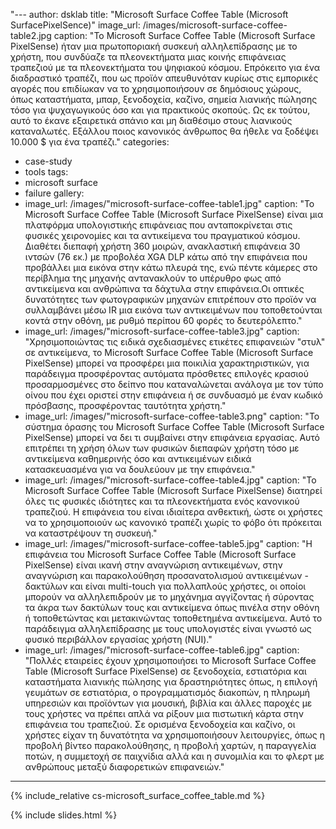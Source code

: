 "---
author: dsklab
title: "Microsoft Surface Coffee Table (Microsoft SurfacePixelSence)"
image_url: /images/microsoft-surface-coffee-table2.jpg
caption: "Το Microsoft Surface Coffee Table (Microsoft Surface PixelSense) ήταν μια πρωτοποριακή συσκευή αλληλεπίδρασης με το χρήστη, που συνδύαζε τα πλεονεκτήματα μιας κοινής επιφάνειας τραπεζιού με τα πλεονεκτήματα του ψηφιακού κόσμου. Επρόκειτο για ένα διαδραστικό τραπέζι, που ως προϊόν απευθυνόταν κυρίως στις εμπορικές αγορές που επιδίωκαν να το χρησιμοποιήσουν σε δημόσιους χώρους, όπως καταστήματα, μπαρ, ξενοδοχεία, καζίνο, σημεία λιανικής πώλησης τόσο για ψυχαγωγικούς όσο και για πρακτικούς σκοπούς. Ως εκ τούτου, αυτό το έκανε εξαιρετικά σπάνιο και μη διαθέσιμο στους λιανικούς καταναλωτές. Εξάλλου ποιος κανονικός άνθρωπος θα ήθελε να ξοδέψει 10.000 $ για ένα τραπέζι."
categories:
  - case-study
  - tools
tags:
  - microsoft surface
  - failure
gallery:
  - image_url: /images/"microsoft-surface-coffee-table1.jpg"
    caption: "Το Microsoft Surface Coffee Table (Microsoft Surface PixelSense) είναι μια πλατφόρμα υπολογιστικής επιφάνειας που ανταποκρίνεται στις φυσικές χειρονομίες και τα αντικείμενα του πραγματικού κόσμου. Διαθέτει διεπαφή χρήστη 360 μοιρών, ανακλαστική επιφάνεια 30 ιντσών (76 εκ.) με προβολέα XGA DLP κάτω από την επιφάνεια που προβάλλει μια εικόνα στην κάτω πλευρά της, ενώ πέντε κάμερες στο περίβλημα της μηχανής αντανακλούν το υπέρυθρο φως από αντικείμενα και ανθρώπινα τα δάχτυλα στην επιφάνεια.Οι οπτικές δυνατότητες των φωτογραφικών μηχανών επιτρέπουν στο προϊόν να συλλαμβάνει μέσω IR μια εικόνα των αντικειμένων που τοποθετούνται κοντά στην οθόνη, με ρυθμό περίπου 60 φορές το δευτερόλεπτο."
  - image_url: /images/"microsoft-surface-coffee-table3.jpg"
    caption: "Χρησιμοποιώντας τις ειδικά σχεδιασμένες ετικέτες επιφανειών "στυλ" σε αντικείμενα, το Microsoft Surface Coffee Table (Microsoft Surface PixelSense) μπορεί να προσφέρει μια ποικιλία χαρακτηριστικών, για παράδειγμα προσφέροντας αυτόματα πρόσθετες επιλογές κρασιού προσαρμοσμένες στο δείπνο που καταναλώνεται ανάλογα με τον τύπο οίνου που έχει οριστεί στην επιφάνεια ή σε συνδυασμό με έναν κωδικό πρόσβασης, προσφέροντας ταυτότητα χρήστη."
  - image_url: /images/"microsoft-surface-coffee-table3.png"
    caption: "Το σύστημα όρασης του Microsoft Surface Coffee Table (Microsoft Surface PixelSense) μπορεί να δει τι συμβαίνει στην επιφάνεια εργασίας. Αυτό επιτρέπει τη χρήση όλων των φυσικών διεπαφών χρήστη τόσο με αντικείμενα καθημερινής όσο και αντικειμένων ειδικά κατασκευασμένα για να δουλεύουν με την επιφάνεια."
  - image_url: /images/"microsoft-surface-coffee-table4.jpg"
    caption: "Το Microsoft Surface Coffee Table (Microsoft Surface PixelSense) διατηρεί όλες τις φυσικές ιδιότητες και τα πλεονεκτήματα ενός κανονικού τραπεζιού. Η επιφάνεια του είναι ιδιαίτερα ανθεκτική, ώστε οι χρήστες να το χρησιμοποιούν ως κανονικό τραπέζι χωρίς το φόβο ότι πρόκειται να καταστρέψουν τη συσκευή."
  - image_url: /images/"microsoft-surface-coffee-table5.jpg"
    caption: "Η επιφάνεια του Microsoft Surface Coffee Table (Microsoft Surface PixelSense) είναι ικανή στην αναγνώριση αντικειμένων, στην αναγνώριση και παρακολούθηση προσανατολισμού αντικειμένων - δακτύλων και είναι multi-touch για πολλαπλούς χρήστες, οι οποίοι μπορούν να αλληλεπιδρούν με το μηχάνημα αγγίζοντας ή σύροντας τα άκρα των δακτύλων τους και αντικείμενα όπως πινέλα στην οθόνη ή τοποθετώντας και μετακινώντας τοποθετημένα αντικείμενα. Αυτό το παράδειγμα αλληλεπίδρασης με τους υπολογιστές είναι γνωστό ως φυσικό περιβάλλον εργασίας χρήστη (NUI)."  
  - image_url: /images/"microsoft-surface-coffee-table6.jpg"
    caption: "Πολλές εταιρείες έχουν χρησιμοποιήσει το Microsoft Surface Coffee Table (Microsoft Surface PixelSense) σε ξενοδοχεία, εστιατόρια και καταστήματα λιανικής πώλησης για δραστηριότητες όπως, η επιλογή γευμάτων σε εστιατόρια, ο προγραμματισμός διακοπών, η πληρωμή υπηρεσιών και προϊόντων για μουσική, βιβλία και άλλες παροχές με τους χρήστες να πρέπει απλά να ρίξουν μια πιστωτική κάρτα στην επιφάνεια του τραπεζιού. Σε ορισμένα ξενοδοχεία και καζίνο, οι χρήστες είχαν τη δυνατότητα να χρησιμοποιήσουν λειτουργίες, όπως η προβολή βίντεο παρακολούθησης, η προβολή χαρτών, η παραγγελία ποτών, η συμμετοχή σε παιχνίδια αλλά και η συνομιλία και το φλερτ με ανθρώπους μεταξύ διαφορετικών επιφανειών."  
---

{% include_relative cs-microsoft_surface_coffee_table.md %}

{% include slides.html %}
